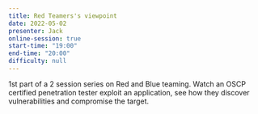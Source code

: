 ```yaml
---
title: Red Teamers's viewpoint
date: 2022-05-02
presenter: Jack
online-session: true
start-time: "19:00"
end-time: "20:00"
difficulty: null
---
```


1st part of a 2 session series on Red and Blue teaming. Watch an OSCP certified penetration tester exploit an application, see how they discover vulnerabilities and compromise the target.